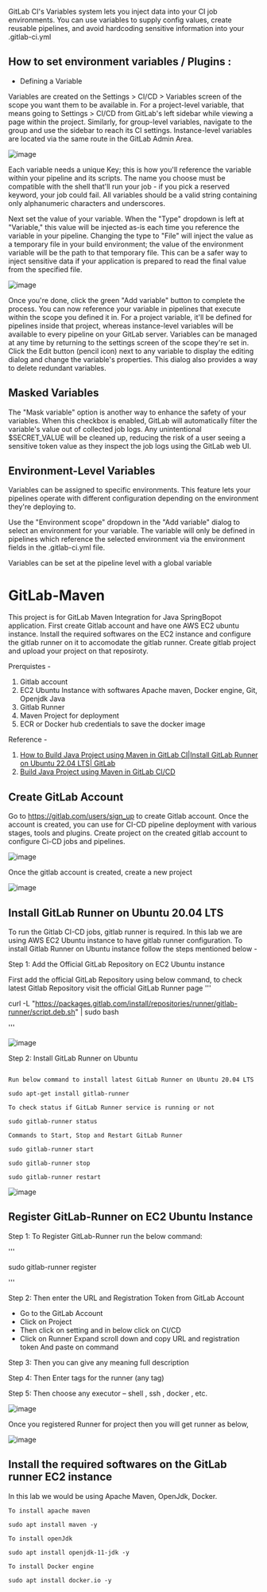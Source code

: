 GitLab CI's Variables system lets you inject data into your CI job environments. 
You can use variables to supply config values, create reusable pipelines, and avoid hardcoding sensitive information into your .gitlab-ci.yml

## How to set environment variables / Plugins :

- Defining a Variable
  
Variables are created on the Settings > CI/CD > Variables screen of the scope you want them to be available in. 
For a project-level variable, that means going to Settings > CI/CD from GitLab's left sidebar while viewing a page within the project. 
Similarly, for group-level variables, navigate to the group and use the sidebar to reach its CI settings. 
Instance-level variables are located via the same route in the GitLab Admin Area.


![image](https://github.com/anand40090/GitLab-Maven/assets/32446706/cf3dfb60-f756-4ec0-9733-66f90b7ced40)

Each variable needs a unique Key; this is how you'll reference the variable within your pipeline and its scripts. The name you choose must be compatible with the shell that'll run your job - if you pick a reserved keyword, your job could fail. All variables should be a valid string containing only alphanumeric characters and underscores.

Next set the value of your variable. When the "Type" dropdown is left at "Variable," this value will be injected as-is each time you reference the variable in your pipeline. 
Changing the type to "File" will inject the value as a temporary file in your build environment; the value of the environment variable will be the path to that temporary file. 
This can be a safer way to inject sensitive data if your application is prepared to read the final value from the specified file.

![image](https://github.com/anand40090/GitLab-Maven/assets/32446706/b21e35bf-71cb-4613-8721-c5f46ef58e0c)

Once you're done, click the green "Add variable" button to complete the process. 
You can now reference your variable in pipelines that execute within the scope you defined it in. 
For a project variable, it'll be defined for pipelines inside that project, whereas instance-level variables will be available to every pipeline on your GitLab server.
Variables can be managed at any time by returning to the settings screen of the scope they're set in. 
Click the Edit button (pencil icon) next to any variable to display the editing dialog and change the variable's properties. This dialog also provides a way to delete redundant variables.

## Masked Variables

The "Mask variable" option is another way to enhance the safety of your variables. 
When this checkbox is enabled, GitLab will automatically filter the variable's value out of collected job logs. 
Any unintentional $SECRET_VALUE will be cleaned up, reducing the risk of a user seeing a sensitive token value as they inspect the job logs using the GitLab web UI.

## Environment-Level Variables

Variables can be assigned to specific environments. 
This feature lets your pipelines operate with different configuration depending on the environment they're deploying to.

Use the "Environment scope" dropdown in the "Add variable" dialog to select an environment for your variable. 
The variable will only be defined in pipelines which reference the selected environment via the environment fields in the .gitlab-ci.yml file.

Variables can be set at the pipeline level with a global variable


# GitLab-Maven
This project is for GitLab Maven Integration for Java SpringBopot application.
First create Gitlab account and have one AWS EC2 ubuntu instance. 
Install the required softwares on the EC2 instance and configure the gitlab runner on it to accomodate the gitlab runner. 
Create gitlab project and upload your project on that reposiroty. 


Prerquistes - 
1. Gitlab account
2. EC2 Ubuntu Instance with softwares Apache maven, Docker engine, Git, Openjdk Java
3. Gitlab Runner 
4. Maven Project for deployment
5. ECR or Docker hub credentials to save the docker image

Reference - 
1. [How to Build Java Project using Maven in GitLab CI|Install GitLab Runner on Ubuntu 22.04 LTS| GitLab](https://youtu.be/yz8Hlwvc3Ek?si=VuDN8tsUNViFe6Qh)
2. [Build Java Project using Maven in GitLab CI/CD](https://www.fosstechnix.com/build-java-project-using-maven-in-gitlab-ci-cd/)


## Create GitLab Account

Go to https://gitlab.com/users/sign_up to create Gitlab account. 
Once the account is created, you can use for CI-CD pipeline deployment with various stages, tools and plugins. 
Create project on the created gitlab account to configure Ci-CD jobs and pipelines. 

![image](https://github.com/anand40090/GitLab-Maven/assets/32446706/511cab19-d3e2-4ba8-9ec7-3c8f07961820)

Once the gitlab account is created, create a new project 

![image](https://github.com/anand40090/GitLab-Maven/assets/32446706/3be06e67-1fa5-4fbb-945e-4b807ee9a7ff)

   
## Install GitLab Runner on Ubuntu 20.04 LTS

To run the Gitlab CI-CD jobs, gitlab runner is required. 
In this lab we are using AWS EC2 Ubuntu instance to have gitlab runner configuration. 
To install Gitlab Runner on Ubuntu instance follow the steps mentioned below - 

Step 1: Add the Official GitLab Repository on EC2 Ubuntu instance 

First add the official GitLab Repository using below command, to check latest Gitlab Repository visit the official GitLab Runner page
'''

curl -L "https://packages.gitlab.com/install/repositories/runner/gitlab-runner/script.deb.sh" | sudo bash

'''

![image](https://github.com/anand40090/GitLab-Maven/assets/32446706/d22c0a2e-5050-4041-9176-e46a686e30f5)


Step 2: Install GitLab Runner on Ubuntu

```

Run below command to install latest GitLab Runner on Ubuntu 20.04 LTS

sudo apt-get install gitlab-runner

To check status if GitLab Runner service is running or not

sudo gitlab-runner status

Commands to Start, Stop and Restart GitLab Runner

sudo gitlab-runner start

sudo gitlab-runner stop

sudo gitlab-runner restart

```

![image](https://github.com/anand40090/GitLab-Maven/assets/32446706/84433f7b-a10c-48e6-838a-f2972a34c9f4)




## Register GitLab-Runner on EC2 Ubuntu Instance 

Step 1: To Register GitLab-Runner run the below command:

'''

sudo gitlab-runner register

'''

Step 2: Then enter the URL and Registration Token from GitLab Account

- Go to the GitLab Account
- Click on Project
- Then click on setting and in below click on CI/CD
- Click on Runner Expand  scroll down and copy URL and registration token And paste on command

Step 3: Then you can give any meaning full description

Step 4: Then Enter tags for the runner (any tag)

Step 5: Then choose any executor – shell , ssh , docker , etc.

![image](https://github.com/anand40090/GitLab-Maven/assets/32446706/5e5e2063-80e7-4833-94b7-99f481e24692)

Once you registered Runner for project then you will get runner as below,

![image](https://github.com/anand40090/GitLab-Maven/assets/32446706/c8f36501-1a92-4008-8d8f-41858278885e)

## Install the required softwares on the GitLab runner EC2 instance 

In this lab we would be using Apache Maven, OpenJdk, Docker. 

```
To install apache maven

sudo apt install maven -y

To install openJdk

sudo apt install openjdk-11-jdk -y

To install Docker engine

sudo apt install docker.io -y 

```
